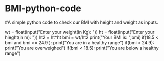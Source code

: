 # BMI-python-code
#A simple python code to check our BMI with height and weight as inputs.

wt = float(input("Enter your weight(in Kg): "))
ht = float(input("Enter your hieght(in  m): "))
ht2 = ht*ht
bmi = wt/ht2
print("Your BMI is: ",bmi)
if(18.5 < bmi and bmi >= 24.9 ):
   print("You are in a healthy range")
if(bmi > 24.9):
   print("You are overweighed")
if(bmi < 18.5):
   print("You are below a healthy range")

